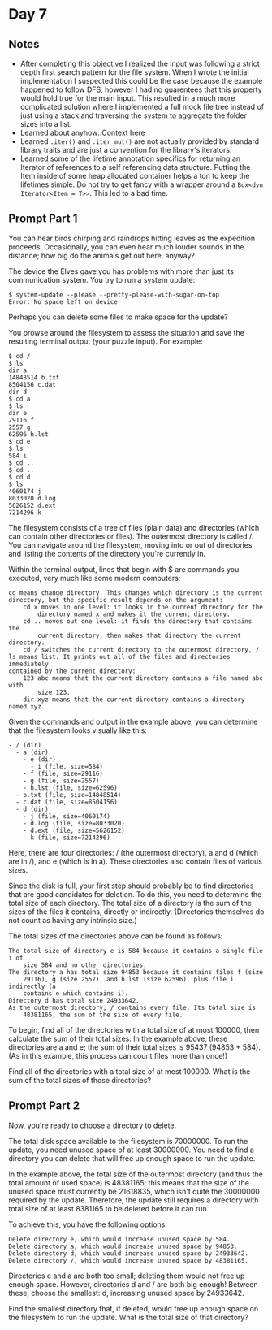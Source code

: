 # Day 7

## Notes
* After completing this objective I realized the input was following a strict
    depth first search pattern for the file system. When I wrote the initial implementation I
    suspected this could be the case because the example happened to follow DFS,
    however I had no guarentees that this property would hold true for the main
    input. This resulted in a much more complicated solution where I implemented
    a full mock file tree instead of just using a stack and traversing the
    system to aggregate the folder sizes into a list.
* Learned about anyhow::Context here
* Learned `.iter()` and `.iter_mut()` are not actually provided by standard
    library traits and are just a convention for the library's iterators.
* Learned some of the lifetime annotation specifics for returning an Iterator of
    references to a self referencing data structure. Putting the Item inside of
    some heap allocated container helps a ton to keep the lifetimes simple. Do
    not try to get fancy with a wrapper around a `Box<dyn Iterator<Item = T>>`.
    This led to a bad time.

## Prompt Part 1

You can hear birds chirping and raindrops hitting leaves as the expedition
proceeds. Occasionally, you can even hear much louder sounds in the distance;
how big do the animals get out here, anyway?

The device the Elves gave you has problems with more than just its communication
system. You try to run a system update:

```
$ system-update --please --pretty-please-with-sugar-on-top
Error: No space left on device
```

Perhaps you can delete some files to make space for the update?

You browse around the filesystem to assess the situation and save the resulting
terminal output (your puzzle input). For example:

```
$ cd /
$ ls
dir a
14848514 b.txt
8504156 c.dat
dir d
$ cd a
$ ls
dir e
29116 f
2557 g
62596 h.lst
$ cd e
$ ls
584 i
$ cd ..
$ cd ..
$ cd d
$ ls
4060174 j
8033020 d.log
5626152 d.ext
7214296 k
```

The filesystem consists of a tree of files (plain data) and directories (which
can contain other directories or files). The outermost directory is called /.
You can navigate around the filesystem, moving into or out of directories and
listing the contents of the directory you're currently in.

Within the terminal output, lines that begin with $ are commands you executed,
very much like some modern computers:

    cd means change directory. This changes which directory is the current
    directory, but the specific result depends on the argument:
        cd x moves in one level: it looks in the current directory for the
            directory named x and makes it the current directory.
        cd .. moves out one level: it finds the directory that contains the
            current directory, then makes that directory the current directory.
        cd / switches the current directory to the outermost directory, /.
    ls means list. It prints out all of the files and directories immediately
    contained by the current directory:
        123 abc means that the current directory contains a file named abc with
            size 123.
        dir xyz means that the current directory contains a directory named xyz.

Given the commands and output in the example above, you can determine that the
filesystem looks visually like this:

```
- / (dir)
  - a (dir)
    - e (dir)
      - i (file, size=584)
    - f (file, size=29116)
    - g (file, size=2557)
    - h.lst (file, size=62596)
  - b.txt (file, size=14848514)
  - c.dat (file, size=8504156)
  - d (dir)
    - j (file, size=4060174)
    - d.log (file, size=8033020)
    - d.ext (file, size=5626152)
    - k (file, size=7214296)
```

Here, there are four directories: / (the outermost directory), a and d (which
are in /), and e (which is in a). These directories also contain files of
various sizes.

Since the disk is full, your first step should probably be to find directories
that are good candidates for deletion. To do this, you need to determine the
total size of each directory. The total size of a directory is the sum of the
sizes of the files it contains, directly or indirectly. (Directories themselves
do not count as having any intrinsic size.)

The total sizes of the directories above can be found as follows:

    The total size of directory e is 584 because it contains a single file i of
        size 584 and no other directories.
    The directory a has total size 94853 because it contains files f (size
        29116), g (size 2557), and h.lst (size 62596), plus file i indirectly (a
        contains e which contains i).
    Directory d has total size 24933642.
    As the outermost directory, / contains every file. Its total size is
        48381165, the sum of the size of every file.

To begin, find all of the directories with a total size of at most 100000, then
calculate the sum of their total sizes. In the example above, these directories
are a and e; the sum of their total sizes is 95437 (94853 + 584). (As in this
example, this process can count files more than once!)

Find all of the directories with a total size of at most 100000. What is the sum
of the total sizes of those directories?

## Prompt Part 2

Now, you're ready to choose a directory to delete.

The total disk space available to the filesystem is 70000000. To run the update,
you need unused space of at least 30000000. You need to find a directory you can
delete that will free up enough space to run the update.

In the example above, the total size of the outermost directory (and thus the
total amount of used space) is 48381165; this means that the size of the unused
space must currently be 21618835, which isn't quite the 30000000 required by the
update. Therefore, the update still requires a directory with total size of at
least 8381165 to be deleted before it can run.

To achieve this, you have the following options:

    Delete directory e, which would increase unused space by 584.
    Delete directory a, which would increase unused space by 94853.
    Delete directory d, which would increase unused space by 24933642.
    Delete directory /, which would increase unused space by 48381165.

Directories e and a are both too small; deleting them would not free up enough
space. However, directories d and / are both big enough! Between these, choose
the smallest: d, increasing unused space by 24933642.

Find the smallest directory that, if deleted, would free up enough space on the
filesystem to run the update. What is the total size of that directory?
